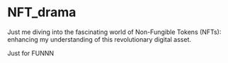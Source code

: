 # NFT_drama
Just me diving into the fascinating world of Non-Fungible Tokens (NFTs): enhancing my understanding of this revolutionary digital asset.

Just for FUNNN


